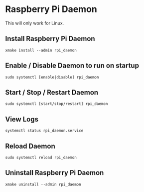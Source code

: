 # Raspberry Pi Daemon

This will only work for Linux.

## Install Raspberry Pi Daemon
`xmake install --admin rpi_daemon`

## Enable / Disable Daemon to run on startup
`sudo systemctl [enable|disable] rpi_daemon`

## Start / Stop / Restart Daemon
`sudo systemctl [start/stop/restart] rpi_daemon`

## View Logs
`systemctl status rpi_daemon.service`

## Reload Daemon
`sudo systemctl reload rpi_daemon`

## Uninstall Raspberry Pi Daemon
`xmake uninstall --admin rpi_daemon`
